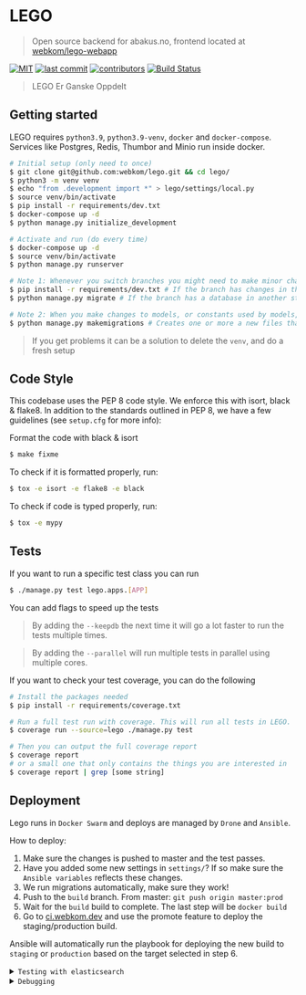 # LEGO

> Open source backend for abakus.no, frontend located at [webkom/lego-webapp](https://github.com/webkom/lego-webapp)

[![MIT](https://badgen.net/badge/license/MIT/blue)](https://en.wikipedia.org/wiki/MIT_License) [![last commit](https://badgen.net/github/last-commit/webkom/lego/)](https://github.com/webkom/lego/commits/master) [![contributors](https://badgen.net/github/contributors/webkom/lego)](https://github.com/webkom/lego/graphs/contributors) [![Build Status](https://ci.webkom.dev/api/badges/webkom/lego/status.svg)](https://ci.webkom.dev/webkom/lego)

> LEGO Er Ganske Oppdelt

## Getting started

LEGO requires `python3.9`, `python3.9-venv`, `docker` and `docker-compose`. Services like Postgres, Redis, Thumbor and Minio run inside docker.

```bash
# Initial setup (only need to once)
$ git clone git@github.com:webkom/lego.git && cd lego/
$ python3 -m venv venv
$ echo "from .development import *" > lego/settings/local.py
$ source venv/bin/activate
$ pip install -r requirements/dev.txt
$ docker-compose up -d
$ python manage.py initialize_development

# Activate and run (do every time)
$ docker-compose up -d
$ source venv/bin/activate
$ python manage.py runserver

# Note 1: Whenever you switch branches you might need to make minor changes
$ pip install -r requirements/dev.txt # If the branch has changes in the dependencies
$ python manage.py migrate # If the branch has a database in another state then yours

# Note 2: When you make changes to models, or constants used by models, you need to create new migrations
$ python manage.py makemigrations # Creates one or more a new files that must be added to git
```

> If you get problems it can be a solution to delete the `venv`, and do a fresh setup

## Code Style

This codebase uses the PEP 8 code style. We enforce this with isort, black & flake8. In addition to the standards outlined in PEP 8, we have a few guidelines (see `setup.cfg` for more info):

Format the code with black & isort

```bash
$ make fixme
```

To check if it is formatted properly, run:

```bash
$ tox -e isort -e flake8 -e black
```

To check if code is typed properly, run:

```bash
$ tox -e mypy
```

## Tests

If you want to run a specific test class you can run

```bash
$ ./manage.py test lego.apps.[APP]
```

You can add flags to speed up the tests

> By adding the `--keepdb` the next time it will go a lot faster to run the tests multiple times.

> By adding the `--parallel` will run multiple tests in parallel using multiple cores.

If you want to check your test coverage, you can do the following

```bash
# Install the packages needed
$ pip install -r requirements/coverage.txt

# Run a full test run with coverage. This will run all tests in LEGO.
$ coverage run --source=lego ./manage.py test

# Then you can output the full coverage report
$ coverage report
# or a small one that only contains the things you are interested in
$ coverage report | grep [some string]
```

## Deployment

Lego runs in `Docker Swarm` and deploys are managed by `Drone` and `Ansible`.

How to deploy:

1.  Make sure the changes is pushed to master and the test passes.
2.  Have you added some new settings in `settings/`? If so make sure the `Ansible variables` reflects these changes.
3.  We run migrations automatically, make sure they work!
4.  Push to the `build` branch. From master: `git push origin master:prod`
5.  Wait for the `build` build to complete. The last step will be `docker build`
6.  Go to [ci.webkom.dev](https://ci.webkom.dev/webkom/lego/) and use the promote feature to deploy the staging/production build.

Ansible will automatically run the playbook for deploying the new build to `staging` or `production` based on the target selected in step 6.

<details><summary><code>Testing with elasticsearch</code></summary>

### Testing with elasticsearch

By default, development and production uses postgres for search. We can still enable elasicsearch backend in prod, so you can test things locally with elasticsearch. In order to do so, you need to run elasticsearch from `docker-compose.extra.yml` by running `docker-compose -f docker-compose.extra.yml up -d`. Then you need to run lego with the env variable `SEARCH_BACKEND=elasticsearch`. You might need to run the migrate_search and rebuild_index commands to get elasticsearch up to date.

</details>

<details><summary><code>Debugging</code></summary>

### Debugging

If you get an error while installing requirements, you might be missing some dependencies on your system.

```bash
$ apt-get install libpq-dev python3-dev
```

> For MACOS you need to `brew install postgresql`

If you get an error while running initialize_development mentioning `elasticsearch`, you probably need run the following code, and then start over from `docker-compose up -d`. [Read why and how to make it permanent on Elasticsearch docs](https://www.elastic.co/guide/en/elasticsearch/reference/current/vm-max-map-count.html).

```bash
$ sysctl -w vm.max_map_count=262144
```

If you get ld: library not found for -lssl

```
export LDFLAGS="-L/usr/local/opt/openssl/lib"
```

When changing the user fixtures one must load new fixtures

```
./manage.py load_fixtures --generate
```

An overview of the available users for development can be found in [this PR](https://github.com/webkom/lego/pull/1913)

</details>
